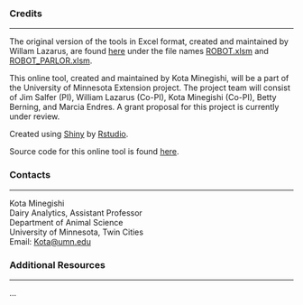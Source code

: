 
### Credits
---
The original version of the tools in Excel format, created and maintained by Willam Lazarus, are found [here](http://wlazarus.cfans.umn.edu/william-lazarus-spreadsheet-decision-tools/) under the file names [ROBOT.xlsm](https://drive.google.com/uc?export=download&id=0B3psjoooP5QxQ2tlNzlNdGg3cWc) and [ROBOT_PARLOR.xlsm](https://drive.google.com/uc?export=download&id=0B3psjoooP5QxbmNjQTZxTUs4bzg). 


This online tool, created and maintained by Kota Minegishi, will be a part of the University of Minnesota Extension project.  The project team will consist of Jim Salfer (PI), William Lazarus (Co-PI), Kota Minegishi (Co-PI), Betty Berning, and Marcia Endres. A grant proposal for this project is currently under review. 


Created using [Shiny](http://shiny.rstudio.com/) by [Rstudio](https://www.rstudio.com/). 


Source code for this online tool is found [here](https://github.com/kotamine/shiny/tree/master/Robot). 


### Contacts
---
Kota Minegishi <br/>
Dairy Analytics, Assistant Professor  <br/>
Department of Animal Science  <br/>
University of Minnesota, Twin Cities <br/>
Email: Kota@umn.edu <br/>



### Additional Resources
---
...


